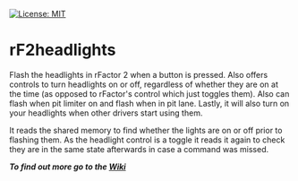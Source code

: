 [![License: MIT](https://img.shields.io/badge/License-MIT-yellow.svg)](https://opensource.org/licenses/MIT)
# rF2headlights
Flash the headlights in rFactor 2 when a button is pressed.
Also offers controls to turn headlights on or off, regardless of whether they are on at the time (as opposed to rFactor's control which just toggles them).
Also can flash when pit limiter on and flash when in pit lane.
Lastly, it will also turn on your headlights when other drivers start using them.

It reads the shared memory to find whether the lights are on or off prior to flashing them.  As the headlight control is a toggle it reads it again to check they are in the same state afterwards in case a command was missed.

_**To find out more go to the [Wiki](../../wiki)**_

